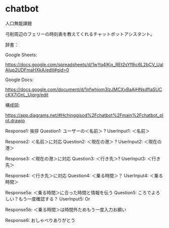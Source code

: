 # chatbot
人口無能課題

弓削周辺のフェリーの時刻表を教えてくれるチャットボットアシスタント。

辞書：

Google Sheets: 

https://docs.google.com/spreadsheets/d/1wYq4lKjx_REt2sYf9ic6L2bCV_UalAIup2UDFmaHXkA/edit#gid=0


Google Docs: 

https://docs.google.com/document/d/1nfwhjom3lzJMCXvBaAjHNsdfIaSUCcKX7iOnL_Uiqrg/edit


構成図:


https://app.diagrams.net/#Hchinggisod%2Fchatbot%2Fmain%2Fchatbot_plot.drawio

Response1: 挨拶                                 Question1: ユーザーの＜名前＞ ?      UserInput1: ＜名前＞


Response2: ＜名前＞に対応                        Question2: ＜現在の港＞ ?            UserInput2: ＜現在の港＞ 


Response3: ＜現在の港＞に対応                     Question3: ＜行き先＞?               UserInput3: ＜行き先＞


Response4: ＜行き先＞に対応                       Question4: ＜乗る時間＞？       UserInput4: ＜乗る時間＞


Response5a: ＜乗る時間＞に合った時間と情報を伝う    Question5: ころでよろしい？もう一度確認する？ UserInput5: <Yes> Or <No>
  
  
Response5b: ＜乗る時間＞は時間外ためもう一度入力お願い
  
  
Response6: おしゃべりありがとう
